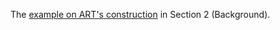 The [example on ART's construction](https://statransform.github.io/jovi/supplementary/examples-case-studies/2-Background/ART-explained.html) in Section 2 (Background).